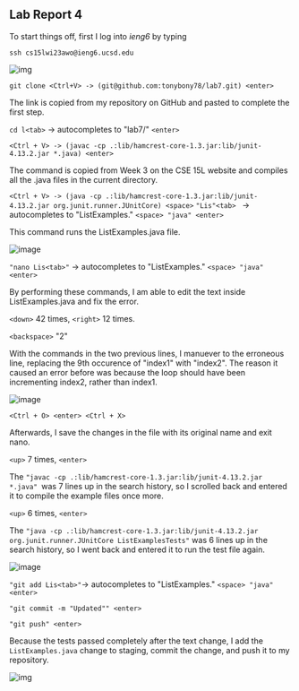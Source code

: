 ## Lab Report 4

To start things off, first I log into *ieng6* by typing

``` ssh cs15lwi23awo@ieng6.ucsd.edu ```

![img](https://cdn.discordapp.com/attachments/1064716019156930640/1084954193984487544/image.png)

``` git clone <Ctrl+V> -> (git@github.com:tonybony78/lab7.git) <enter> ```

The link is copied from my repository on GitHub and pasted to complete the first step.

``` cd l<tab> ``` -> autocompletes to "lab7/" ``` <enter> ```
  
``` <Ctrl + V> -> (javac -cp .:lib/hamcrest-core-1.3.jar:lib/junit-4.13.2.jar *.java) <enter> ```
 
The command is copied from Week 3 on the CSE 15L website and compiles all the .java files in the current directory.

``` <Ctrl + V> -> (java -cp .:lib/hamcrest-core-1.3.jar:lib/junit-4.13.2.jar org.junit.runner.JUnitCore) <space> ```
```"Lis"<tab> ``` -> autocompletes to "ListExamples." ``` <space> "java" <enter> ```

This command runs the ListExamples.java file.
 
![image](https://user-images.githubusercontent.com/114378343/221395003-3019516e-c4aa-4435-864b-31e87c7a018a.png)
  
``` "nano Lis<tab>" ``` -> autocompletes to "ListExamples." ``` <space> "java" <enter> ```
  
By performing these commands, I am able to edit the text inside ListExamples.java and fix the error.

 `<down>` 42 times, `<right>` 12 times.
   
 `<backspace>` "2"
   
 With the commands in the two previous lines, I manuever to the erroneous line, replacing the 9th occurence of "index1" with "index2".
 The reason it caused an error before was because the loop should have been incrementing index2, rather than index1.

 ![image](https://cdn.discordapp.com/attachments/1064716019156930640/1079283154852008006/image.png)
  
 `<Ctrl + O> <enter> <Ctrl + X>`
   
 Afterwards, I save the changes in the file with its original name and exit nano.
   
 `<up>` 7 times, `<enter>`
   
 The ```"javac -cp .:lib/hamcrest-core-1.3.jar:lib/junit-4.13.2.jar *.java" ```was 7 lines up in the search history, so I scrolled back and entered it to compile the example files once more.
   
 `<up>` 6 times, `<enter>`
   
  The ``` "java -cp .:lib/hamcrest-core-1.3.jar:lib/junit-4.13.2.jar org.junit.runner.JUnitCore ListExamplesTests" ``` was 6 lines up in the search history, so I went back and entered it to run the test file again.
   
 ![image](https://user-images.githubusercontent.com/114378343/221395740-118bf178-8820-498d-b1ec-f422e888ed39.png)

 ``` "git add Lis<tab>" ```-> autocompletes to "ListExamples." ``` <space> "java" <enter> ```
   
 ``` "git commit -m "Updated"" <enter> ```
   
``` "git push" <enter> ```
  
  Because the tests passed completely after the text change, I add the ``` ListExamples.java ``` change to staging, commit the change, and push it to my repository.
  
  ![img](https://cdn.discordapp.com/attachments/1064716019156930640/1079290181586268270/image.png)
   
